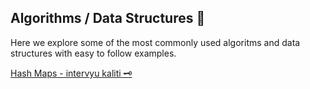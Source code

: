 ## Algorithms / Data Structures :abacus:

Here we explore some of the most commonly used algoritms and data structures with easy to follow examples.

<div class="row g-0 my-5">
    <div class="list-group card col-lg-4 col-md-6">
        <a href="hashmaps.md" class="list-group-item list-group-item-action">Hash Maps - intervyu kaliti 🗝️</a>
    </div>
</div>